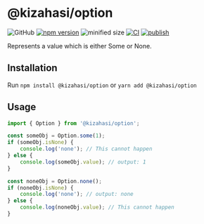 # @kizahasi/option

![GitHub](https://img.shields.io/github/license/kizahasi/option) [![npm version](https://img.shields.io/npm/v/@kizahasi/option.svg?style=flat)](https://www.npmjs.com/package/@kizahasi/option) ![minified size](https://img.shields.io/bundlephobia/min/@kizahasi/option) [![CI](https://github.com/kizahasi/option/actions/workflows/ci.yml/badge.svg?branch=main)](https://github.com/kizahasi/option/actions/workflows/ci.yml) [![publish](https://github.com/kizahasi/option/actions/workflows/publish.yml/badge.svg?branch=release)](https://github.com/kizahasi/option/actions/workflows/publish.yml)

Represents a value which is either Some or None.

## Installation

Run `npm install @kizahasi/option` or `yarn add @kizahasi/option`

## Usage

```typescript
import { Option } from '@kizahasi/option';

const someObj = Option.some(1);
if (someObj.isNone) {
    console.log('none'); // This cannot happen
} else {
    console.log(someObj.value); // output: 1
}

const noneObj = Option.none();
if (noneObj.isNone) {
    console.log('none'); // output: none
} else {
    console.log(noneObj.value); // This cannot happen
}
```
